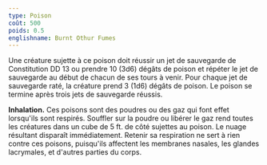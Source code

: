 ```yaml
---
type: Poison
coût: 500
poids: 0.5
englishname: Burnt Othur Fumes
---
```

Une créature sujette à ce poison doit réussir un jet de sauvegarde de Constitution DD 13 ou prendre 10 (3d6) dégâts de poison et répéter le jet de sauvegarde au début de chacun de ses tours à venir. Pour chaque jet de sauvegarde raté, la créature prend 3 (1d6) dégâts de poison. Le poison se termine après trois jets de sauvegarde réussis.

**Inhalation.** Ces poisons sont des poudres ou des gaz qui font effet lorsqu'ils sont respirés. Souffler sur la poudre ou libérer le gaz rend toutes les créatures dans un cube de 5 ft. de côté sujettes au poison. Le nuage résultant disparaît immédiatement. Retenir sa respiration ne sert à rien contre ces poisons, puisqu'ils affectent les membranes nasales, les glandes lacrymales, et d'autres parties du corps.
